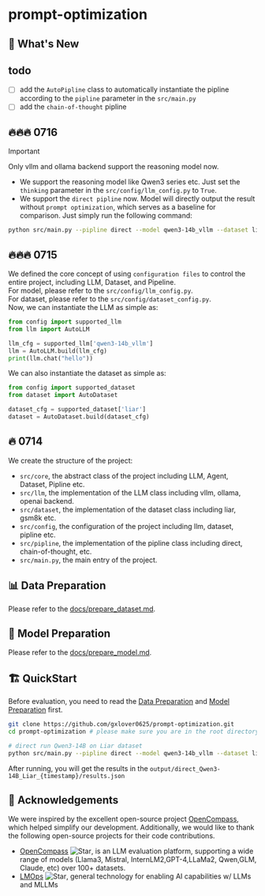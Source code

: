 # prompt-optimization



## 🚀 What's New
## todo
- [ ] add the `AutoPipline` class to automatically instantiate the pipline according to the `pipline` parameter in the `src/main.py`
- [ ] add the `chain-of-thought` pipline
## 🔥🔥🔥 0716
> [!IMPORTANT]
> Only vllm and ollama backend support the reasoning model now.
- We support the reasoning model like Qwen3 series etc. Just set the `thinking` parameter in the `src/config/llm_config.py` to `True`.
- We support the `direct pipline` now. Model will directly output the result without `prompt optimization`, which serves as a baseline for comparison.
Just simply run the following command:
```bash
python src/main.py --pipline direct --model qwen3-14b_vllm --dataset liar --output_dir ./output
```

## 🔥🔥🔥 0715
We defined the core concept of using `configuration files` to control the entire project, including LLM, Dataset, and Pipeline.  
For model, please refer to the `src/config/llm_config.py`.  
For dataset, please refer to the `src/config/dataset_config.py`.  
Now, we can instantiate the LLM as simple as:
```python
from config import supported_llm
from llm import AutoLLM

llm_cfg = supported_llm['qwen3-14b_vllm']
llm = AutoLLM.build(llm_cfg)
print(llm.chat("hello"))
```
We can also instantiate the dataset as simple as:
```python
from config import supported_dataset
from dataset import AutoDataset

dataset_cfg = supported_dataset['liar']
dataset = AutoDataset.build(dataset_cfg)
```

## 🔥 0714
We create the structure of the project:
- `src/core`, the abstract class of the project including LLM, Agent, Dataset, Pipline etc.
- `src/llm`, the implementation of the LLM class including vllm, ollama, openai backend.
- `src/dataset`, the implementation of the dataset class including liar, gsm8k etc.
- `src/config`, the configuration of the project including llm, dataset, pipline etc.
- `src/pipline`, the implementation of the pipline class including direct, chain-of-thought, etc.
- `src/main.py`, the main entry of the project.


## 📊 Data Preparation
Please refer to the [docs/prepare_dataset.md](docs/prepare_dataset.md).

## 📖 Model Preparation
Please refer to the [docs/prepare_model.md](docs/prepare_model.md).

## 🏗️ ️QuickStart
Before evaluation, you need to read the [Data Preparation](#-data-preparation) and [Model Preparation](#-model-preparation) first.
```bash
git clone https://github.com/gxlover0625/prompt-optimization.git
cd prompt-optimization # please make sure you are in the root directory of the project

# direct run Qwen3-14B on Liar dataset
python src/main.py --pipline direct --model qwen3-14b_vllm --dataset liar --output_dir ./output
```
After running, you will get the results in the `output/direct_Qwen3-14B_Liar_{timestamp}/results.json`

## 🤝 Acknowledgements
We were inspired by the excellent open-source project [OpenCompass](https://github.com/open-compass/opencompass), which helped simplify our development. Additionally, we would like to thank the following open-source projects for their code contributions.
- [OpenCompass](https://github.com/open-compass/opencompass) ![Star](https://img.shields.io/github/stars/open-compass/opencompass.svg?style=social&label=Star), is an LLM evaluation platform, supporting a wide range of models (Llama3, Mistral, InternLM2,GPT-4,LLaMa2, Qwen,GLM, Claude, etc) over 100+ datasets.
- [LMOps](https://github.com/microsoft/LMOps) ![Star](https://img.shields.io/github/stars/microsoft/LMOps.svg?style=social&label=Star), general technology for enabling AI capabilities w/ LLMs and MLLMs